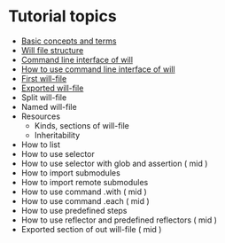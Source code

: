 # Tutorial topics

- [Basic concepts and terms](Concepts.urk.md)
- [Will file structure](WillFileStructure.md)
- [Command line interface of will](CommandLineInterfaceOfWill.ukr.md)
- [How to use command line interface of will](HowToUseCommandLineInterfaceOfWill.ukr.md)
- [First will-file](FirstWillFile.md)
- [Exported will-file](ExportedWillFile.md)
- Split will-file
- Named will-file
- Resources
  - Kinds, sections of will-file
  - Inheritability
- How to list
- How to use selector
- How to use selector with glob and assertion ( mid )
- How to import submodules
- How to import remote submodules
- How to use command .with ( mid )
- How to use command .each ( mid )
- How to use predefined steps
- How to use reflector and predefined reflectors ( mid )
- Exported section of out will-file ( mid )

